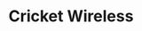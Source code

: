 ---
title: "Cricket Wireless"
url: /las-cruces/cricket-wireless-missouri-avenue/
shop: mobile phone
---